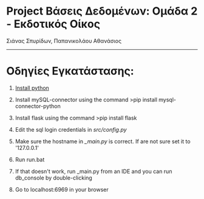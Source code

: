 
# Project Βάσεις Δεδομένων: Ομάδα 2 - Εκδοτικός Οίκος
Σιάνας Σπυρίδων, Παπανικολάου Αθανάσιος
________

# Οδηγίες Εγκατάστασης: 

1. [Install python](python.org)

2. Install mySQL-connector using the command >pip install mysql-connector-python

3. Install flask using the command >pip install flask

4. Edit the sql login credentials in _src/config.py_

5. Make sure the hostname in _\_main.py_ is correct. If are not sure set it to '127.0.0.1'

6. Run run.bat

7. If that doesn't work, run \_main.py from an IDE and you can run db_console by double-clicking

8. Go to localhost:6969 in your browser
